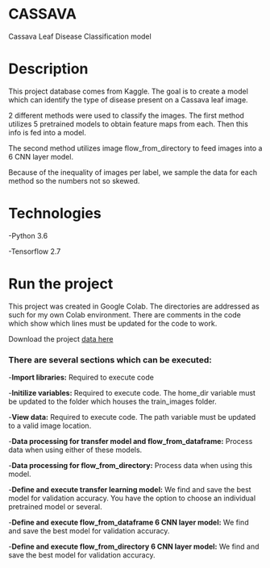 # CASSAVA

Cassava Leaf Disease Classification model

# Description 
This project database comes from Kaggle. The goal is to create a model which can identify the type of disease present on a Cassava leaf image.

2 different methods were used to classify the images. The first method utilizes 5 pretrained models to obtain feature maps from each. Then this info is fed into a model.

The second method utilizes image flow_from_directory to feed images into a 6 CNN layer model.

Because of the inequality of images per label, we sample the data for each method so the numbers not so skewed.

# Technologies 
-Python 3.6

-Tensorflow 2.7

# Run the project
This project was created in Google Colab. The directories are addressed as such for my own Colab environment. There are comments in the code which show which lines must be updated for the code to work.

Download the project [data here](https://www.kaggle.com/mahmoudreda55/satellite-image-classification)

### There are several sections which can be executed:
-**Import libraries:** Required to execute code

-**Initilize variables:**  Required to execute code. The home_dir variable must be updated to the folder which houses the train_images folder.

-**View data:** Required to execute code. The path variable must be updated to a valid image location.

-**Data processing for transfer model and flow_from_dataframe:** Process data when using either of these models.

-**Data processing for flow_from_directory:** Process data when using this model.

-**Define and execute transfer learning model:** We find and save the best model for validation accuracy. You have the option to choose an individual pretrained model or several.

-**Define and execute flow_from_dataframe 6 CNN layer model:** We find and save the best model for validation accuracy.

-**Define and execute flow_from_directory 6 CNN layer model:** We find and save the best model for validation accuracy.

